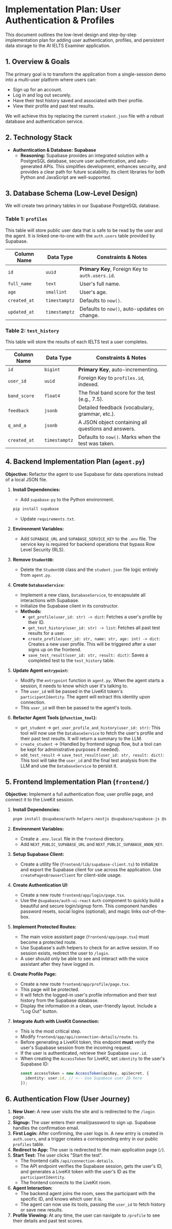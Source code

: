 # Implementation Plan: User Authentication & Profiles

This document outlines the low-level design and step-by-step implementation plan for adding user authentication, profiles, and persistent data storage to the AI IELTS Examiner application.

## 1. Overview & Goals

The primary goal is to transform the application from a single-session demo into a multi-user platform where users can:
- Sign up for an account.
- Log in and log out securely.
- Have their test history saved and associated with their profile.
- View their profile and past test results.

We will achieve this by replacing the current `student.json` file with a robust database and authentication service.

## 2. Technology Stack

- **Authentication & Database:** **Supabase**
  - **Reasoning:** Supabase provides an integrated solution with a PostgreSQL database, secure user authentication, and auto-generated APIs. This simplifies development, enhances security, and provides a clear path for future scalability. Its client libraries for both Python and JavaScript are well-supported.

## 3. Database Schema (Low-Level Design)

We will create two primary tables in our Supabase PostgreSQL database.

### Table 1: `profiles`

This table will store public user data that is safe to be read by the user and the agent. It is linked one-to-one with the `auth.users` table provided by Supabase.

| Column Name | Data Type     | Constraints & Notes                                |
|-------------|---------------|----------------------------------------------------|
| `id`        | `uuid`        | **Primary Key**, Foreign Key to `auth.users.id`.   |
| `full_name` | `text`        | User's full name.                                  |
| `age`       | `smallint`    | User's age.                                        |
| `created_at`| `timestamptz` | Defaults to `now()`.                               |
| `updated_at`| `timestamptz` | Defaults to `now()`, auto-updates on change.       |

### Table 2: `test_history`

This table will store the results of each IELTS test a user completes.

| Column Name | Data Type     | Constraints & Notes                                |
|-------------|---------------|----------------------------------------------------|
| `id`        | `bigint`      | **Primary Key**, auto-incrementing.                |
| `user_id`   | `uuid`        | Foreign Key to `profiles.id`, indexed.             |
| `band_score`| `float4`      | The final band score for the test (e.g., 7.5).     |
| `feedback`  | `jsonb`       | Detailed feedback (vocabulary, grammar, etc.).     |
| `q_and_a`   | `jsonb`       | A JSON object containing all questions and answers.|
| `created_at`| `timestamptz` | Defaults to `now()`. Marks when the test was taken.|

## 4. Backend Implementation Plan (`agent.py`)

**Objective:** Refactor the agent to use Supabase for data operations instead of a local JSON file.

1.  **Install Dependencies:**
    -   Add `supabase-py` to the Python environment.
    ```bash
    pip install supabase
    ```
    -   Update `requirements.txt`.

2.  **Environment Variables:**
    -   Add `SUPABASE_URL` and `SUPABASE_SERVICE_KEY` to the `.env` file. The service key is required for backend operations that bypass Row Level Security (RLS).

3.  **Remove `StudentDB`:**
    -   Delete the `StudentDB` class and the `student.json` file logic entirely from `agent.py`.

4.  **Create `DatabaseService`:**
    -   Implement a new class, `DatabaseService`, to encapsulate all interactions with Supabase.
    -   Initialize the Supabase client in its constructor.
    -   **Methods:**
        -   `get_profile(user_id: str) -> dict`: Fetches a user's profile by their ID.
        -   `get_test_history(user_id: str) -> list`: Fetches all past test results for a user.
        -   `create_profile(user_id: str, name: str, age: int) -> dict`: Creates a new user profile. This will be triggered after a user signs up on the frontend.
        -   `save_test_result(user_id: str, result: dict)`: Saves a completed test to the `test_history` table.

5.  **Update Agent `entrypoint`:**
    -   Modify the `entrypoint` function in `agent.py`. When the agent starts a session, it needs to know which user it's talking to.
    -   The `user_id` will be passed in the LiveKit token's `participantIdentity`. The agent will extract this identity upon connection.
    -   This `user_id` will then be passed to the agent's tools.

6.  **Refactor Agent Tools (`@function_tool`):**
    -   `get_student` -> `get_user_profile_and_history(user_id: str)`: This tool will now use the `DatabaseService` to fetch the user's profile and their past test results. It will return a summary to the LLM.
    -   `create_student` -> (Handled by frontend signup flow, but a tool can be kept for administrative purposes if needed).
    -   `add_test_result` -> `save_test_result(user_id: str, result: dict)`: This tool will take the `user_id` and the final test analysis from the LLM and use the `DatabaseService` to persist it.

## 5. Frontend Implementation Plan (`frontend/`)

**Objective:** Implement a full authentication flow, user profile page, and connect it to the LiveKit session.

1.  **Install Dependencies:**
    ```bash
    pnpm install @supabase/auth-helpers-nextjs @supabase/supabase-js @supabase/auth-ui-react @supabase/auth-ui-shared
    ```

2.  **Environment Variables:**
    -   Create a `.env.local` file in the `frontend` directory.
    -   Add `NEXT_PUBLIC_SUPABASE_URL` and `NEXT_PUBLIC_SUPABASE_ANON_KEY`.

3.  **Setup Supabase Client:**
    -   Create a utility file (`frontend/lib/supabase-client.ts`) to initialize and export the Supabase client for use across the application. Use `createPagesBrowserClient` for client-side usage.

4.  **Create Authentication UI:**
    -   Create a new route `frontend/app/login/page.tsx`.
    -   Use the `@supabase/auth-ui-react` `Auth` component to quickly build a beautiful and secure login/signup form. This component handles password resets, social logins (optional), and magic links out-of-the-box.

5.  **Implement Protected Routes:**
    -   The main voice assistant page (`frontend/app/page.tsx`) must become a protected route.
    -   Use Supabase's auth helpers to check for an active session. If no session exists, redirect the user to `/login`.
    -   A user should only be able to see and interact with the voice assistant after they have logged in.

6.  **Create Profile Page:**
    -   Create a new route `frontend/app/profile/page.tsx`.
    -   This page will be protected.
    -   It will fetch the logged-in user's profile information and their test history from the Supabase database.
    -   Display the information in a clean, user-friendly layout. Include a "Log Out" button.

7.  **Integrate Auth with LiveKit Connection:**
    -   This is the most critical step.
    -   Modify `frontend/app/api/connection-details/route.ts`.
    -   Before generating a LiveKit token, this endpoint **must** verify the user's Supabase session from the incoming request.
    -   If the user is authenticated, retrieve their Supabase `user.id`.
    -   When creating the `AccessToken` for LiveKit, set `identity` to the user's Supabase ID:
        ```typescript
        const accessToken = new AccessToken(apiKey, apiSecret, {
          identity: user.id, // <-- Use Supabase user ID here
        });
        ```

## 6. Authentication Flow (User Journey)

1.  **New User:** A new user visits the site and is redirected to the `/login` page.
2.  **Signup:** The user enters their email/password to sign up. Supabase handles the confirmation email.
3.  **First Login:** After confirming, the user logs in. A new entry is created in `auth.users`, and a trigger creates a corresponding entry in our public `profiles` table.
4.  **Redirect to App:** The user is redirected to the main application page (`/`).
5.  **Start Test:** The user clicks "Start the test".
    -   The frontend calls `/api/connection-details`.
    -   The API endpoint verifies the Supabase session, gets the user's ID, and generates a LiveKit token with the user's ID as the `participantIdentity`.
    -   The frontend connects to the LiveKit room.
6.  **Agent Interaction:**
    -   The backend agent joins the room, sees the participant with the specific ID, and knows which user it is.
    -   The agent can now use its tools, passing the `user_id` to fetch history or save new results.
7.  **Profile Viewing:** At any time, the user can navigate to `/profile` to see their details and past test scores. 